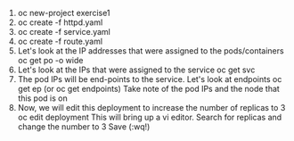 1.  oc new-project exercise1
2.  oc create -f httpd.yaml
3.  oc create -f service.yaml
4.  oc create -f route.yaml
5.  Let's look at the IP addresses that were assigned to the pods/containers
    oc get po -o wide
6.  Let's look at the IPs that were assigned to the service
    oc get svc
7.  The pod IPs will be end-points to the service.  Let's look at endpoints
    oc get ep (or oc get endpoints)
    Take note of the pod IPs and the node that this pod is on
8.  Now, we will edit this deployment to increase the number of replicas to 3
    oc edit deployment
        This will bring up a vi editor.  Search for replicas and change the number to 3
        Save (:wq!)

